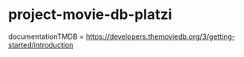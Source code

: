 # project-movie-db-platzi

documentationTMDB = https://developers.themoviedb.org/3/getting-started/introduction
